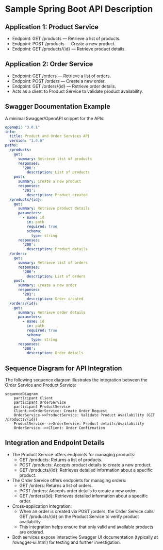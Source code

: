 # Sample Spring Boot API Description

## Application 1: Product Service
- Endpoint: GET /products — Retrieve a list of products.
- Endpoint: POST /products — Create a new product.
- Endpoint: GET /products/{id} — Retrieve product details.

## Application 2: Order Service
- Endpoint: GET /orders — Retrieve a list of orders.
- Endpoint: POST /orders — Create a new order.
- Endpoint: GET /orders/{id} — Retrieve order details.
- Acts as a client to Product Service to validate product availability.

## Swagger Documentation Example
A minimal Swagger/OpenAPI snippet for the APIs:
```yaml
openapi: "3.0.1"
info:
  title: Product and Order Services API
  version: "1.0.0"
paths:
  /products:
    get:
      summary: Retrieve list of products
      responses:
        '200':
          description: List of products
    post:
      summary: Create a new product
      responses:
        '201':
          description: Product created
  /products/{id}:
    get:
      summary: Retrieve product details
      parameters:
        - name: id
          in: path
          required: true
          schema:
            type: string
      responses:
        '200':
          description: Product details
  /orders:
    get:
      summary: Retrieve list of orders
      responses:
        '200':
          description: List of orders
    post:
      summary: Create a new order
      responses:
        '201':
          description: Order created
  /orders/{id}:
    get:
      summary: Retrieve order details
      parameters:
        - name: id
          in: path
          required: true
          schema:
            type: string
      responses:
        '200':
          description: Order details
```

## Sequence Diagram for API Integration
The following sequence diagram illustrates the integration between the Order Service and Product Service:
```mermaid
sequenceDiagram
    participant Client
    participant OrderService
    participant ProductService
    Client->>OrderService: Create Order Request
    OrderService->>ProductService: Validate Product Availability (GET /products/{id})
    ProductService-->>OrderService: Product details/Availability
    OrderService-->>Client: Order Confirmation
```

## Integration and Endpoint Details
- The Product Service offers endpoints for managing products:
  - GET /products: Returns a list of products.
  - POST /products: Accepts product details to create a new product.
  - GET /products/{id}: Retrieves detailed information about a specific product.
- The Order Service offers endpoints for managing orders:
  - GET /orders: Returns a list of orders.
  - POST /orders: Accepts order details to create a new order.
  - GET /orders/{id}: Retrieves detailed information about a specific order.
- Cross-application Integration:
  - When an order is created via POST /orders, the Order Service calls GET /products/{id} on the Product Service to verify product availability.
  - This integration helps ensure that only valid and available products are ordered.
- Both services expose interactive Swagger UI documentation (typically at /swagger-ui.html) for testing and further investigation.
